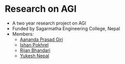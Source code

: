 # Research on AGI 
   * A two year research project on AGI
   * Funded by Sagarmatha Engineering College, Nepal
   * Members:
       * [Aananda Prasad Giri](https://github.com/Aananda-Giri)
       * [Ishan Pokhrel]()
       * [Rijan Bhandari](https://github.com/RijanBhandari)
       * [Yukesh Nepal](https://github.com/yukesh432)

  
